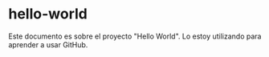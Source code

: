 # hello-world
Este documento es sobre el proyecto "Hello World". Lo estoy utilizando para aprender a usar GitHub.
